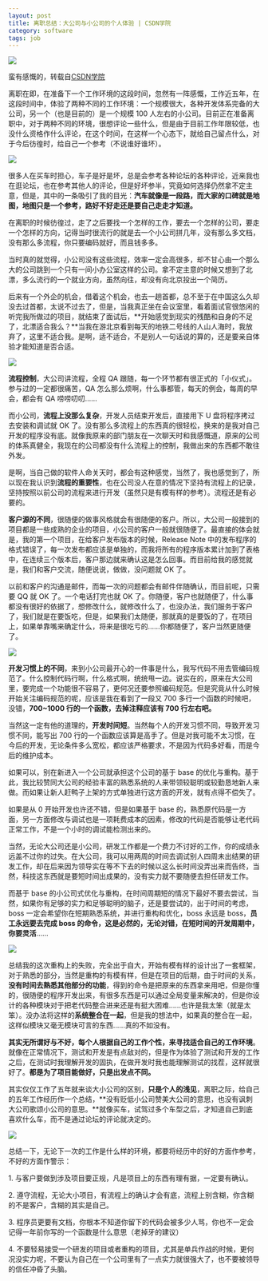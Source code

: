```yaml
---
layout: post
title: 离职总结：大公司与小公司的个人体验 | CSDN学院
category: software
tags: job
---
```

![](https://cdn.kelu.org/blog/tags/job.jpg)

蛮有感慨的，转载自[CSDN学院](https://mp.weixin.qq.com/s?__biz=MzA5MjcxNjc2Ng==&mid=2650523843&idx=1&sn=05ffeed4eb38e5992e849e3775e4d4cc)

离职在即，在准备下一个工作环境的这段时间，忽然有一阵感慨，工作近五年，在这段时间中，体验了两种不同的工作环境：一个规模很大，各种开发体系完备的大公司，另一个（也是目前的）是一个规模 100 人左右的小公司。目前正在准备离职中，对于两种不同的环境，很想评论一些什么，但是由于目前工作年限较低，也没什么资格作什么评论，在这个时间，在这样一个心态下，就给自己留点什么，对于今后彷徨时，给自己一个参考（不说谁好谁坏）。

![](https://cdn.kelu.org/blog/2018/01/job1.jpg)

很多人在买车时担心，车子是好是坏，总是会参考各种论坛的各种评论，近来我也在逛论坛，也在参考其他人的评论，但是好坏参半，究竟如何选择仍然拿不定主意，但是，其中的一条吸引了我的目光：**汽车就像是一段路，而大家的口碑就是地图，地图只是一个参考，路好不好走还是要自己走走才知道。**

在离职的时候彷徨过，走了之后要找一个怎样的工作，要去一个怎样的公司，要走一个怎样的方向，记得当时很流行的就是去一个小公司拼几年，没有那么多文档，没有那么多流程，你只要编码就好，而且钱多多。

当时真的就觉得，小公司没有这些流程，效率一定会高很多，却不甘心由一个那么大的公司跳到一个只有一间小办公室这样的公司。拿不定主意的时候又想到了北漂，多么流行的一个就业方向，虽然向往，却没有向北京投出一个简历。

后来有一个外企的机会，借着这个机会，也去一趟首都，总不至于在中国这么久却没去过首都，太说不过去了，但是，当我真正坐在会议室里，看着面试官很悠闲的听完我所做过的项目，就结束了面试后，**开始感觉到现实的残酷和自身的不足了，北漂适合我么？**当我在游北京看到每天的地铁二号线的人山人海时，我放弃了，这里不适合我。是啊，适不适合，不是别人一句话说的算的，还是要亲自体验才能知道是否合适。

![](https://cdn.kelu.org/blog/2018/01/job2.jpg)

**流程控制**，大公司讲流程，全程 QA 跟随，每一个环节都有很正式的「小仪式」。参与过的一定都很痛苦，QA 怎么那么烦啊，什么事都管，每天的例会，每周的早会，都会有 QA 唠唠叨叨……

而小公司，**流程上没那么复杂**，开发人员结束开发后，直接用下 U 盘将程序拷过去安装和调试就 OK 了。没有那么多流程上的东西真的很轻松，换来的是我对自己开发的程序没有底。就像我原来的部门朋友在一次聊天时和我感慨道，原来的公司的体系真健全，我现在的公司都没有什么流程上的控制，我做出来的东西都不敢往外发。

是啊，当自己做的软件人命关天时，都会有这种感觉，当然了，我也感觉到了，所以现在我认识到**流程的重要性**，也在公司没人在意的情况下坚持有流程上的记录，坚持按照以前公司的流程来进行开发（虽然只是有模有样的参考）。流程还是有必要的。

**客户源的不同**，很随便的做事风格就会有很随便的客户。所以，大公司一般接到的项目都是一些成熟的企业的项目，小公司的客户一般就很随便了。最直接的体会就是，我的第一个项目，在给客户发布版本的时候，Release Note 中的发布程序的格式错误了，每一次发布都应该是单独的，而我将所有的程序版本累计加到了表格中，在连续三个版本后，客户那边就来确认这是怎么回事。而目前给我的感觉就是，我们和客户交流，随便说说，做做，没问题就 OK 了。

以前和客户的沟通是邮件，而每一次的问题都会有邮件伴随确认，而目前呢，只需要 QQ 就 OK 了。一个电话打完也就 OK 了。你随便，客户也就随便了，什么事都没有很好的依据了，想修改什么，就修改什么了，也没办法，我们服务于客户了，我们就是在要饭吃，但是，如果我们太随便，那就真的是要饭的了，在项目上，如果单靠嘴来确定什么，将来是很吃亏的……你都随便了，客户当然更随便了。

![](https://cdn.kelu.org/blog/2018/01/job3.jpg)

**开发习惯上的不同**，来到小公司最开心的一件事是什么，我写代码不用去管编码规范了。什么控制代码行啊，什么格式啊，统统甩一边。说实在的，原来在大公司里，要完成一个功能很不容易了，更何况还要参照编码规范。但是究竟从什么时候开始关注编码规范的呢，应该是我在看到了一段又 700 多行一个函数的时候吧，没错，**700~1000 行的一个函数，去掉注释应该有 700 行左右吧。**

当然这一定有他的道理的，**开发时间短**。当然每个人的开发习惯不同，导致开发习惯不同，能写出 700 行的一个函数应该算是高手了。但是对我可能不太习惯，在今后的开发，无论条件多么宽松，都应该严格要求，不是因为代码多好看，而是今后的维护成本。

如果可以，别在新进入一个公司就承担这个公司的基于 base 的优化与重构。基于此，我比较赞同大公司的经验丰富的熟悉系统的人来带领较聪明或较勤恳地新人来做。而如果让新人赶鸭子上架的方式单独进行这方面的开发，就有点得不偿失了。

如果是从 0 开始开发也许还不错，但是如果基于 base 的，熟悉原代码是一方面，另一方面修改与调试也是一项耗费成本的因素，修改的代码是否能够让老代码正常工作，不是一个小时的调试能检测出来的。

当然，无论大公司还是小公司，研发工作都是一个费力不讨好的工作，你的成绩永远盖不过你的过失。在大公司，我可以用两周的时间去调试别人四周未出结果的研发工作，却在后来因为领导实在等不下去的时候以这么长时间没弄出来而告终，当然，科技这东西就是要短时间出成果的，没有实力就不要随便去担任研发工作。

而基于 base 的小公司式优化与重构，在时间周期短的情况下最好不要去尝试，当然，如果你有足够的实力和足够聪明的脑子，还是要尝试的，出于时间的考虑，boss 一定会希望你在短期熟悉系统，并进行重构和优化，boss 永远是 boss，**员工永远要去完成 boss 的命令，这是必然的，无论对错，在短时间的开发周期中，你要灵活**……

![](https://cdn.kelu.org/blog/2018/01/job4.jpg)

总结我的这次重构上的失败，完全出于自大，开始有模有样的设计出了一套框架，对于熟悉的部分，当然是重构的有模有样，但是在项目的后期，由于时间的关系，**没有时间去熟悉其他部分的功能**，得到的命令是把原来的东西拿来用吧，但是你懂的，很随便的程序开发出来，有很多东西是可以通过全局变量来解决的，但是你设计的各种模块对于把老代码整合进来还是有挺大困难……也许是我太笨（就是太笨）。没办法将这样的**系统整合在一起**，但是我的想法中，如果真的整合在一起，这样似模块又毫无模块可言的东西……真的不如没有。

**其实无所谓好与不好，每个人根据自己的工作个性，来寻找适合自己的工作环境**。就像在正常情况下，测试和开发是有点敌对的，但是作为体验了测试和开发的工作之后，在测试时我理解开发的固执，在做开发时我也能理解测试的找茬，这样就很好了。**都是为了项目能做好，只是出发点不同。**

其实仅仅工作了五年就来谈大小公司的区别，**只是个人的浅见**，离职之际，给自己的五年工作经历作一个总结，**没有贬低小公司赞美大公司的意思，也没有讽刺大公司歌颂小公司的意思。**就像买车，试驾过多个车型之后，才知道自己到底喜欢什么车，而不是通过论坛的评论就决定的。

![](https://cdn.kelu.org/blog/2018/01/job5.jpg)

总结一下，无论下一次的工作是什么样的环境，都要将经历中的好的方面作参考，不好的方面作警示：

1\. 与客户要做到涉及项目要正规，凡是项目上的东西有理有据，一定要有确认。

2\. 遵守流程，无论大小项目，有流程上的确认才会有底，流程上别含糊，你含糊的不是客户，含糊的其实是自己。 

3\. 程序员更要有文档，你根本不知道你留下的代码会被多少人骂，你也不一定会记得一年前你写的一个函数是什么意思（老掉牙的建议）

4\. 不要轻易接受一个研发的项目或者重构的项目，尤其是单兵作战的时候，更何况没实力呢，不要认为自己在一个公司里有了一点实力就很强大了，也不要被领导的信任冲昏了头脑。
